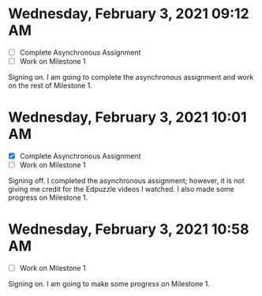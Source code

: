 # Wednesday, February  3, 2021 09:12 AM
- [ ] Complete Asynchronous Assignment
- [ ] Work on Milestone 1

Signing on. I am going to complete the asynchronous assignment and work on the rest of Milestone 1.

# Wednesday, February  3, 2021 10:01 AM
- [X] Complete Asynchronous Assignment
- [ ] Work on Milestone 1

Signing off. I completed the asynchronous assignment; however, it is not giving me credit for the Edpuzzle videos I watched. I also made some progress on Milestone 1.

# Wednesday, February  3, 2021 10:58 AM
- [ ] Work on Milestone 1

Signing on. I am going to make some progress on Milestone 1.

